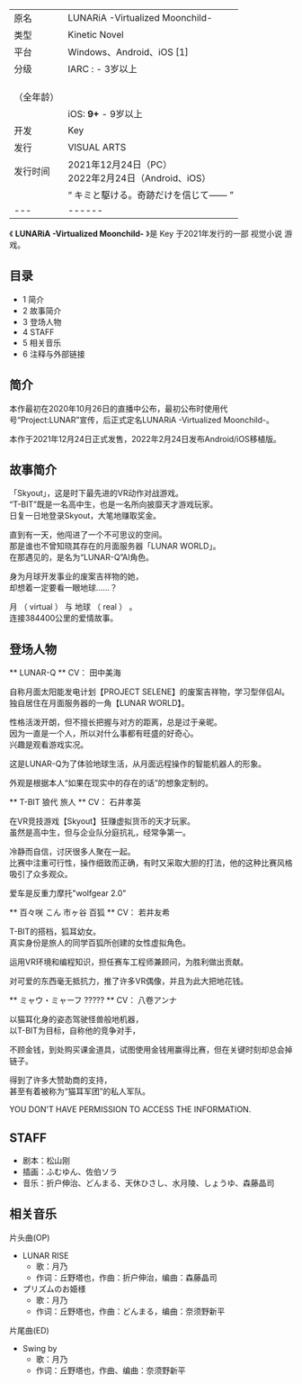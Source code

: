 |  ||
|---|---|
|原名  |  LUNARiA -Virtualized Moonchild-   |
|类型  |  Kinetic Novel   |
|平台  |  Windows、Android、iOS  [1]   |
|分级  |    IARC  :    \- 3岁以上|
|<br>（全年龄）  |
||  iOS:    **9+** \- 9岁以上|
|开发  |  Key   |
|发行  |  VISUAL ARTS   |
|发行时间  |  2021年12月24日（PC）   <br>2022年2月24日（Android、iOS）  |
||  “    キミと駆ける。奇跡だけを信じて――    ”|
|---|------|
  
《 **LUNARiA -Virtualized Moonchild-** 》是  Key  于2021年发行的一部  视觉小说  游戏。

##  目录

  * 1  简介 
  * 2  故事简介 
  * 3  登场人物 
  * 4  STAFF 
  * 5  相关音乐 
  * 6  注释与外部链接 

##  简介

本作最初在2020年10月26日的直播中公布，最初公布时使用代号“Project:LUNAR”宣传，后正式定名LUNARiA -Virtualized
Moonchild-。

本作于2021年12月24日正式发售，2022年2月24日发布Android/iOS移植版。

##  故事简介

「Skyout」，这是时下最先进的VR动作对战游戏。  
“T-BIT”既是一名高中生，也是一名所向披靡天才游戏玩家。  
日复一日地登录Skyout，大笔地赚取奖金。

直到有一天，他闯进了一个不可思议的空间。  
那是谁也不曾知晓其存在的月面服务器「LUNAR WORLD」。  
在那遇见的，是名为“LUNAR-Q”AI角色。

身为月球开发事业的废案吉祥物的她，  
却想着一定要看一眼地球……？

月  （  virtual  ）  与  地球  （  real  ）  。  
连接384400公里的爱情故事。

##  登场人物

** LUNAR-Q  ** CV：  田中美海

自称月面太阳能发电计划【PROJECT SELENE】的废案吉祥物，学习型伴侣AI。  
独自居住在月面服务器的一角【LUNAR WORLD】。

性格活泼开朗，但不擅长把握与对方的距离，总是过于亲昵。  
因为一直是一个人，所以对什么事都有旺盛的好奇心。  
兴趣是观看游戏实况。

这是LUNAR-Q为了体验地球生活，从月面远程操作的智能机器人的形象。

外观是根据本人“如果在现实中的存在的话”的想象定制的。

** T-BIT  狼代 旅人  ** CV：  石井孝英

在VR竞技游戏【Skyout】狂赚虚拟货币的天才玩家。  
虽然是高中生，但与企业队分庭抗礼，经常争第一。

冷静而自信，讨厌很多人聚在一起。  
比赛中注重可行性，操作细致而正确，有时又采取大胆的打法，他的这种比赛风格吸引了众多观众。

爱车是反重力摩托"wolfgear 2.0"

** 百々咲 こん  市ヶ谷 百狐  ** CV：  若井友希

T-BIT的搭档，狐耳幼女。  
真实身份是旅人的同学百狐所创建的女性虚拟角色。

运用VR环境和编程知识，担任赛车工程师兼顾问，为胜利做出贡献。

对可爱的东西毫无抵抗力，推了许多VR偶像，并且为此大把地花钱。

** ミャウ・ミャーフ  ?????  ** CV：  八卷アンナ

以猫耳化身的姿态驾驶怪兽般地机器，  
以T-BIT为目标，自称他的竞争对手，

不顾金钱，到处购买课金道具，试图使用金钱用赢得比赛，但在关键时刻却总会掉链子。

得到了许多大赞助商的支持，  
甚至有着被称为“猫耳军团”的私人军队。

YOU DON'T HAVE PERMISSION TO ACCESS THE INFORMATION.

##  STAFF

  * 剧本：松山刚 
  * 插画：ふむゆん、佐伯ソラ 
  * 音乐：折户伸治、どんまる、天休ひさし、水月陵、しょうゆ、森藤晶司 

##  相关音乐

片头曲(OP)

  * LUNAR RISE 
    * 歌：月乃 
    * 作词：丘野塔也，作曲：折户伸治，编曲：森藤晶司 
  * プリズムのお姫様 
    * 歌：月乃 
    * 作词：丘野塔也，作曲：どんまる，编曲：奈须野新平 

片尾曲(ED)

  * Swing by 
    * 歌：月乃 
    * 作词：丘野塔也，作曲、编曲：奈须野新平 

  